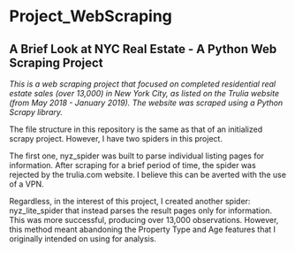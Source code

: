
# Project_WebScraping

## A Brief Look at NYC Real Estate - A Python Web Scraping Project

_*This is a web scraping project that focused on completed residential real estate sales (over 13,000) in New York City, as listed on the Trulia website (from May 2018 - January 2019). The website was scraped using a Python Scrapy library.*_

The file structure in this repository is the same as that of an initialized scrapy project. However, I have two spiders in this project.

The first one, nyz_spider was built to parse individual listing pages for information. After scraping for a brief period of time, the spider was rejected by the trulia.com website. I believe this can be averted with the use of a VPN.

Regardless, in the interest of this project, I created another spider: nyz_lite_spider that instead parses the result pages only for information. This was more successful, producing over 13,000 observations. However, this method meant abandoning the Property Type and Age features that I originally intended on using for analysis.
